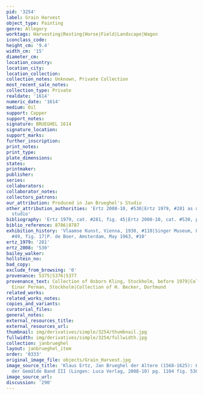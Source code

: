 ```yaml
---
pid: '3254'
label: Grain Harvest
object_type: Painting
genre: Allegory
worktags: Harvesting|Resting|Horse|Field|Landscape|Wagon
iconclass_code:
height_cm: '9.4'
width_cm: '15'
diameter_cm:
location_country:
location_city:
location_collection:
collection_notes: Unknown, Private Collection
most_recent_sale_notes:
collection_type: Private
realdate: '1614'
numeric_date: '1614'
medium: Oil
support: Copper
support_notes:
signature: BRUEGHEL 1614
signature_location:
support_marks:
further_inscription:
print_notes:
print_type:
plate_dimensions:
states:
printmaker:
publisher:
series:
collaborators:
collaborator_notes:
collectors_patrons:
our_attribution: Produced in Jan Brueghel's Studio
other_attribution_authorities: 'Ertz 2008-10, #530|Ertz 1979, #281 as uncertain, possibly
  studio'
bibliography: 'Ertz 1979, cat. #281, fig. 45|Ertz 2008-10, cat. #530, pp. 1103-04'
biblio_reference: 8786|8787
exhibition_history: 'Vlaamse Kunst, Vienna, 1930, #110|Singer Museum, Laren, 1963,
  #49, fig. 17|P. de Boer, Amsterdam, May 1963, #10'
ertz_1979: '281'
ertz_2008: '530'
bailey_walker:
hollstein_no:
bad_copy:
exclude_from_browsing: '0'
provenance: 5375|5376|5377
provenance_text: Collection of Osborn Kling, Stockholm, before 1979|Collection of
  Einar Perman, Stockholm|Collection of H. Becker, Dortmund
related_works:
related_works_notes:
copies_and_variants:
curatorial_files:
general_notes:
external_resources_title:
external_resources_url:
thumbnail: img/derivatives/simple/3254/thumbnail.jpg
fullwidth: img/derivatives/simple/3254/fullwidth.jpg
collection: janbrueghel
layout: janbrueghel_item
order: '0333'
original_image_file: objects/Grain_Harvest.jpg
image_source_title: 'Klaus Ertz, Jan Brueghel der Altere (1568-1625): Kritischer Katalog
  der Gemälde Band III (Lingen: Luca Verlag, 2008-10) pg. 1104 fig. 530'
image_source_url:
discussion: '290'
---
```

